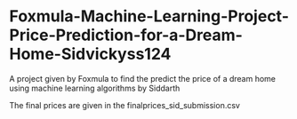 # Foxmula-Machine-Learning-Project-Price-Prediction-for-a-Dream-Home-Sidvickyss124

A project given by Foxmula to find the predict the price of a dream home using machine learning algorithms by Siddarth

The final prices are given in the finalprices_sid_submission.csv
